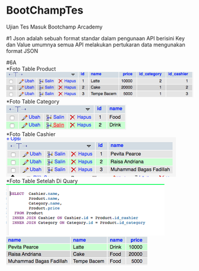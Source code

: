 # BootChampTes

Ujian Tes Masuk Bootchamp Arcademy

#1 Json adalah sebuah format standar dalam pengunaan API berisini Key dan Value umumnya semua API melakukan pertukaran data mengunakan format JSON

#6A
<br/>
\*Foto Table Product
<br/>
![Image Table Product](images/productTable.png)
<br/>
\*Foto Table Category
<br/>
![Image Table Category](images/categoryTable.png)
<br/>
\*Foto Table Cashier
<br/>
![Image Table Cashier](images/cashierTable.png)
<br/>
\*Foto Table Setelah Di Quary
<br/>
![Image Table Cashier](images/quary.png)
<br/>
![Image Table Cashier](images/quaryTable.png)
<br/>
